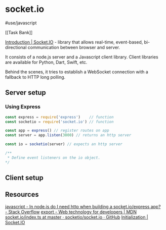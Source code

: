 # socket.io
#use/javascript

[[Task Bank]]

[Introduction | Socket.IO](https://socket.io/docs/) - library that allows real-time, event-based, bi-directional communication between browser and server.

It consists of a node.js server and a Javascript client library. Client libraries are available for Python, Dart, Swift, etc.

Behind the scenes, it tries to establish a WebSocket connection with a fallback to HTTP long polling.

## Server setup
### Using Express
```javascript
const express = require('express')    // function
const socketio = require('socket.io') // function

const app = express() // register routes on app
const server = app.listen(3000) // returns an http server

const io = socketio(server) // expects an http server

/**
 * Define event listeners on the io object.
*/
```

## Client setup

## Resources
[javascript - In node.js do I need http when building a socket.io/express app? - Stack Overflow](https://stackoverflow.com/questions/37114987/in-node-js-do-i-need-http-when-building-a-socket-io-express-app)
[export - Web technology for developers | MDN](https://developer.mozilla.org/en-US/docs/web/javascript/reference/statements/export)
[socket.io/index.ts at master · socketio/socket.io · GitHub](https://github.com/socketio/socket.io/blob/master/lib/index.ts)
[Initialization | Socket.IO](https://socket.io/docs/server-initialization/)
